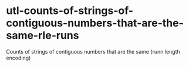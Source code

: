 # utl-counts-of-strings-of-contiguous-numbers-that-are-the-same-rle-runs
Counts of strings of contiguous numbers that are the same (runn length encoding)

